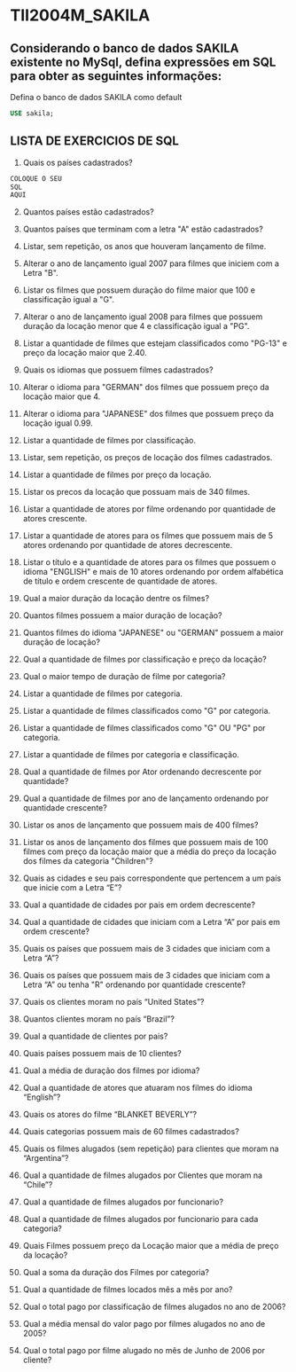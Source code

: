 # TII2004M_SAKILA

## Considerando o banco de dados SAKILA existente no MySql, defina expressões em SQL para obter as seguintes informações:

Defina o banco de dados SAKILA como default
```sql
USE sakila;
```

## LISTA DE EXERCICIOS DE SQL

1. Quais os países cadastrados?

```sql
COLOQUE O SEU
SQL
AQUI
```

2. Quantos países estão cadastrados?

3. Quantos países que terminam com a letra "A" estão cadastrados?

4. Listar, sem repetição, os anos que houveram lançamento de filme.

5. Alterar o ano de lançamento igual 2007 para filmes que iniciem com a Letra "B".

6. Listar os filmes que possuem duração do filme maior que 100 e classificação igual a "G". 

7. Alterar o ano de lançamento igual 2008 para filmes que possuem duração da locação menor que 4 e classificação igual a "PG". 

8. Listar a quantidade de filmes que estejam classificados como "PG-13" e preço da locação maior que 2.40.

9. Quais os idiomas que possuem filmes cadastrados? 

10. Alterar o idioma para "GERMAN" dos filmes que possuem preço da locação maior que 4.

11. Alterar o idioma para "JAPANESE" dos filmes que possuem preço da locação igual 0.99.

12. Listar a quantidade de filmes por classificação.

13. Listar, sem repetição, os preços de locação dos filmes cadastrados.

14. Listar a quantidade de filmes por preço da locação.

15. Listar os precos da locação que possuam mais de 340 filmes.

16. Listar a quantidade de atores por filme ordenando por quantidade de atores crescente.

17. Listar a quantidade de atores para os filmes que possuem mais de 5 atores ordenando por quantidade de atores decrescente.

18. Listar o título e a quantidade de atores para os filmes que possuem o idioma "ENGLISH" e mais de 10 atores ordenando por ordem alfabética de título e ordem crescente de quantidade de atores.

19. Qual a maior duração da locação dentre os filmes?

20. Quantos filmes possuem a maior duração de locação?

21. Quantos filmes do idioma "JAPANESE" ou "GERMAN" possuem a maior duração de locação?

22. Qual a quantidade de filmes por classificação e preço da locação?

23. Qual o maior tempo de duração de filme por categoria?

24. Listar a quantidade de filmes por categoria.

25. Listar a quantidade de filmes classificados como "G" por categoria.

26. Listar a quantidade de filmes classificados como "G" OU "PG" por categoria.

27. Listar a quantidade de filmes por categoria e classificação.

28. Qual a quantidade de filmes por Ator ordenando decrescente por quantidade?

29. Qual a quantidade de filmes por ano de lançamento ordenando por quantidade crescente?

30. Listar os anos de lançamento que possuem mais de 400 filmes?

31. Listar os anos de lançamento dos filmes que possuem mais de 100 filmes com preço da locação maior que a média do preço da locação dos filmes da categoria "Children"?

32. Quais as cidades e seu pais correspondente que pertencem a um país que inicie com a Letra “E”?

31. Qual a quantidade de cidades por pais em ordem decrescente?

32. Qual a quantidade de cidades que iniciam com a Letra “A” por pais em ordem crescente?

33. Quais os países que possuem mais de 3 cidades que iniciam com a Letra “A”?

34. Quais os países que possuem mais de 3 cidades que iniciam com a Letra “A” ou tenha "R" ordenando por quantidade crescente?

35. Quais os clientes moram no país “United States”?

36. Quantos clientes moram no país “Brazil”?

37. Qual a quantidade de clientes por pais?

38. Quais países possuem mais de 10 clientes?

39. Qual a média de duração dos filmes por idioma?

40. Qual a quantidade de atores que atuaram nos filmes do idioma “English”?

41. Quais os atores do filme “BLANKET BEVERLY”?

42. Quais categorias possuem mais de 60 filmes cadastrados?

43. Quais os filmes alugados (sem repetição) para clientes que moram na “Argentina”?

44. Qual a quantidade de filmes alugados por Clientes que moram na “Chile”?

45. Qual a quantidade de filmes alugados por funcionario?

46. Qual a quantidade de filmes alugados por funcionario para cada categoria?

47. Quais Filmes possuem preço da Locação maior que a média de preço da locação?

48. Qual a soma da duração dos Filmes por categoria?

49. Qual a quantidade de filmes locados mês a mês por ano?

50. Qual o total pago por classificação de filmes alugados no ano de 2006?

51. Qual a média mensal do valor pago por filmes alugados no ano de 2005?

52. Qual o total pago por filme alugado no mês de Junho de 2006 por cliente?
